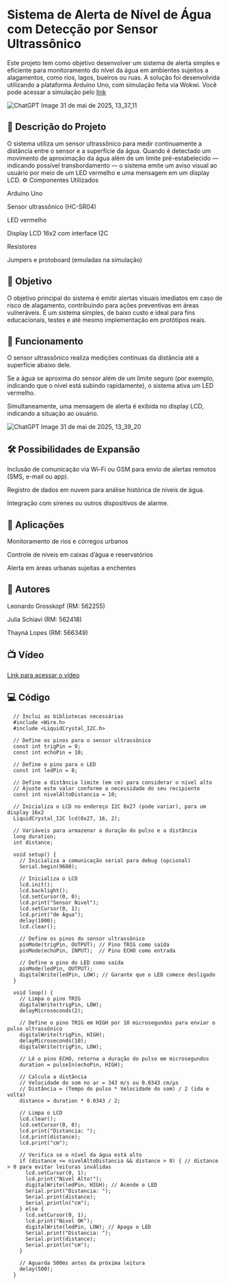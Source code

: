# Sistema de Alerta de Nível de Água com Detecção por Sensor Ultrassônico #

Este projeto tem como objetivo desenvolver um sistema de alerta simples e eficiente para monitoramento do nível da água em ambientes sujeitos a alagamentos, como rios, lagos, bueiros ou ruas. A solução foi desenvolvida utilizando a plataforma Arduino Uno, com simulação feita via Wokwi. Você pode acessar a simulação pelo [link](https://wokwi.com/projects/432484773644440577)

![ChatGPT Image 31 de mai  de 2025, 13_37_11](https://github.com/user-attachments/assets/4fa18e27-5cca-44eb-ab75-77efd93a49b3)


## 📌 Descrição do Projeto ##

O sistema utiliza um sensor ultrassônico para medir continuamente a distância entre o sensor e a superfície da água. Quando é detectado um movimento de aproximação da água além de um limite pré-estabelecido — indicando possível transbordamento — o sistema emite um aviso visual ao usuário por meio de um LED vermelho e uma mensagem em um display LCD.
⚙️ Componentes Utilizados

   Arduino Uno

   Sensor ultrassônico (HC-SR04)

   LED vermelho

   Display LCD 16x2 com interface I2C

   Resistores

   Jumpers e protoboard (emuladas na simulação)

## 🎯 Objetivo 

O objetivo principal do sistema é emitir alertas visuais imediatos em caso de risco de alagamento, contribuindo para ações preventivas em áreas vulneráveis. É um sistema simples, de baixo custo e ideal para fins educacionais, testes e até mesmo implementação em protótipos reais.
## 🧠 Funcionamento

   O sensor ultrassônico realiza medições contínuas da distância até a superfície abaixo dele.

   Se a água se aproxima do sensor além de um limite seguro (por exemplo, indicando que o nível está subindo rapidamente), o sistema ativa um LED vermelho.

   Simultaneamente, uma mensagem de alerta é exibida no display LCD, indicando a situação ao usuário.

   ![ChatGPT Image 31 de mai  de 2025, 13_39_20](https://github.com/user-attachments/assets/e8f87c8c-e28d-4652-963c-fc93b6692d0c)

## 🛠️ Possibilidades de Expansão

   Inclusão de comunicação via Wi-Fi ou GSM para envio de alertas remotos (SMS, e-mail ou app).

   Registro de dados em nuvem para análise histórica de níveis de água.

   Integração com sirenes ou outros dispositivos de alarme.
 

## 📍 Aplicações

   Monitoramento de rios e córregos urbanos

   Controle de níveis em caixas d’água e reservatórios

   Alerta em áreas urbanas sujeitas a enchentes

## 👥 Autores

   Leonardo Grosskopf (RM: 562255)

   Julia Schiavi (RM: 562418)

   Thayná Lopes (RM: 566349)

## 📺 Vídeo

   [Link para acessar o vídeo](https://drive.google.com/file/d/1CXTy4Ln-UYjAq3As-CGXwS6C0kyddf-Q/view?usp=sharing)

## 💻 Código

      // Inclui as bibliotecas necessárias
      #include <Wire.h>
      #include <LiquidCrystal_I2C.h>

      // Define os pinos para o sensor ultrassônico
      const int trigPin = 9;
      const int echoPin = 10;

      // Define o pino para o LED
      const int ledPin = 8;

      // Define a distância limite (em cm) para considerar o nível alto
      // Ajuste este valor conforme a necessidade do seu recipiente
      const int nivelAltoDistancia = 10;
      
      // Inicializa o LCD no endereço I2C 0x27 (pode variar), para um display 16x2
      LiquidCrystal_I2C lcd(0x27, 16, 2);
      
      // Variáveis para armazenar a duração do pulso e a distância
      long duration;
      int distance;
      
      void setup() {
        // Inicializa a comunicação serial para debug (opcional)
        Serial.begin(9600);
      
        // Inicializa o LCD
        lcd.init();
        lcd.backlight();
        lcd.setCursor(0, 0);
        lcd.print("Sensor Nivel");
        lcd.setCursor(0, 1);
        lcd.print("de Água");
        delay(1000);
        lcd.clear();
      
        // Define os pinos do sensor ultrassônico
        pinMode(trigPin, OUTPUT); // Pino TRIG como saída
        pinMode(echoPin, INPUT);  // Pino ECHO como entrada
      
        // Define o pino do LED como saída
        pinMode(ledPin, OUTPUT);
        digitalWrite(ledPin, LOW); // Garante que o LED comece desligado
      }
      
      void loop() {
        // Limpa o pino TRIG
        digitalWrite(trigPin, LOW);
        delayMicroseconds(2);
      
        // Define o pino TRIG em HIGH por 10 microsegundos para enviar o pulso ultrassônico
        digitalWrite(trigPin, HIGH);
        delayMicroseconds(10);
        digitalWrite(trigPin, LOW);
      
        // Lê o pino ECHO, retorna a duração do pulso em microsegundos
        duration = pulseIn(echoPin, HIGH);
      
        // Calcula a distância
        // Velocidade do som no ar = 343 m/s ou 0.0343 cm/µs
        // Distância = (Tempo do pulso * Velocidade do som) / 2 (ida e volta)
        distance = duration * 0.0343 / 2;
      
        // Limpa o LCD
        lcd.clear();
        lcd.setCursor(0, 0);
        lcd.print("Distancia: ");
        lcd.print(distance);
        lcd.print("cm");
      
        // Verifica se o nível da água está alto
        if (distance <= nivelAltoDistancia && distance > 0) { // distance > 0 para evitar leituras inválidas
          lcd.setCursor(0, 1);
          lcd.print("Nivel Alto!");
          digitalWrite(ledPin, HIGH); // Acende o LED
          Serial.print("Distancia: ");
          Serial.print(distance);
          Serial.println("cm");
        } else {
          lcd.setCursor(0, 1);
          lcd.print("Nivel OK");
          digitalWrite(ledPin, LOW); // Apaga o LED
          Serial.print("Distancia: ");
          Serial.print(distance);
          Serial.println("cm");
        }
      
        // Aguarda 500ms antes da próxima leitura
        delay(500);
      }



   
   
